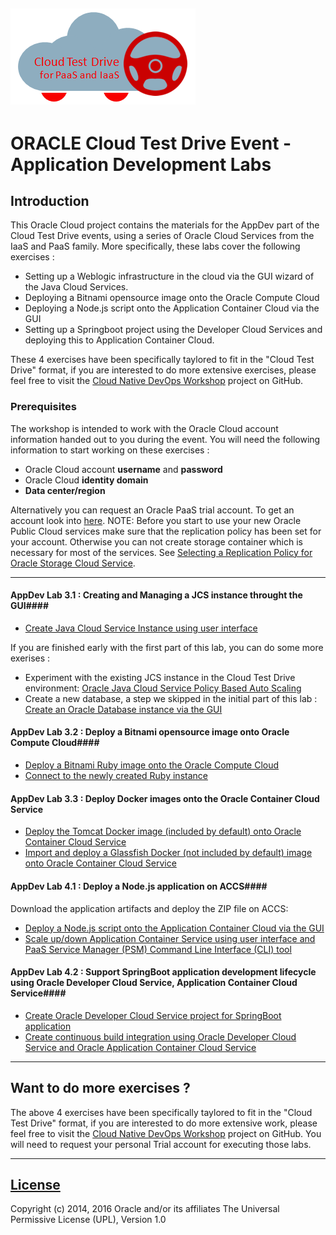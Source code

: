 ![](common/images/customer.logo.png)
---
# ORACLE Cloud Test Drive Event - Application Development Labs #

## Introduction ##

This Oracle Cloud project contains the materials for the AppDev part of the Cloud Test Drive events, using a series of Oracle Cloud Services from the IaaS and PaaS family.  More specifically, these labs cover the following exercises :
+ Setting up a Weblogic infrastructure in the cloud via the GUI wizard of the Java Cloud Services.
+ Deploying a Bitnami opensource image onto the Oracle Compute Cloud
+ Deploying a Node.js script onto the Application Container Cloud via the GUI
+ Setting up a Springboot project using the Developer Cloud Services and deploying this to Application Container Cloud.

These 4 exercises have been specifically taylored to fit in the "Cloud Test Drive" format, if you are interested to do more extensive exercises, please feel free to visit the [Cloud Native DevOps Workshop](https://github.com/oracle/cloud-native-devops-workshop) project on GitHub.

### Prerequisites ###

The workshop is intended to work with the Oracle Cloud account information handed out to you during the event.  You will need the following information to start working on these exercises :

+ Oracle Cloud account **username** and **password**
+ Oracle Cloud **identity domain**
+ **Data center/region**

Alternatively you can request an Oracle PaaS trial account. To get an account look into [here](common/request.for.trial.md).
NOTE: Before you start to use your new Oracle Public Cloud services make sure that the replication policy has been set for your account. Otherwise you can not create storage container which is necessary for most of the services. See [Selecting a Replication Policy for Oracle Storage Cloud Service](https://docs.oracle.com/cloud/latest/storagecs_common/CSSTO/GUID-5D53C11F-3D9E-43E4-8D1D-DDBB95DEC715.htm). 

----

#### AppDev Lab 3.1 : Creating and Managing a JCS instance throught the GUI####
+ [Create Java Cloud Service Instance using user interface](jcs-create/README.md)

If you are finished early with the first part of this lab, you can do some more exerises :
+ Experiment with the existing JCS instance in the Cloud Test Drive environment: [Oracle Java Cloud Service Policy Based Auto Scaling](jcs-autoscale/README.md)
+ Create a new database, a step we skipped in the initial part of this lab : [Create an Oracle Database instance via the GUI](dbcs-create/README.md)

#### AppDev Lab 3.2 : Deploy a Bitnami opensource image onto Oracle Compute Cloud####
+ [Deploy a Bitnami Ruby image onto the Oracle Compute Cloud](bitnami/create_account.md)
+ [Connect to the newly created Ruby instance](bitnami/connect.md)

#### AppDev Lab 3.3 : Deploy Docker images onto the Oracle Container Cloud Service
+ [Deploy the Tomcat Docker image (included by default) onto Oracle Container Cloud Service](container/tomcat_deploy.md)
+ [Import and deploy a Glassfish Docker (not included by default) image onto Oracle Container Cloud Service](container/glassfish_deploy.md)

#### AppDev Lab 4.1 : Deploy a Node.js application on ACCS####
Download the application artifacts and deploy the ZIP file on ACCS:
+ [Deploy a Node.js script onto the Application Container Cloud via the GUI](node_jet/node_deploy.md)
+ [Scale up/down Application Container Service using user interface and PaaS Service Manager (PSM) Command Line Interface (CLI) tool](accs-psm/README.md)

#### AppDev Lab 4.2 : Support SpringBoot application development lifecycle using Oracle Developer Cloud Service, Application Container Cloud Service####
+ [Create Oracle Developer Cloud Service project for SpringBoot application](springboot-sample/create.devcs.project.md)
+ [Create continuous build integration using Oracle Developer Cloud Service and Oracle Application Container Cloud Service](springboot-sample/devcs.accs.ci.md)

---

## Want to do more exercises ?

The above 4 exercises have been specifically taylored to fit in the "Cloud Test Drive" format, if you are interested to do more extensive work, please feel free to visit the [Cloud Native DevOps Workshop](https://github.com/oracle/cloud-native-devops-workshop) project on GitHub.  You will need to request your personal Trial account for executing those labs.

---

## [License](LICENSE.md)
Copyright (c) 2014, 2016 Oracle and/or its affiliates
The Universal Permissive License (UPL), Version 1.0

